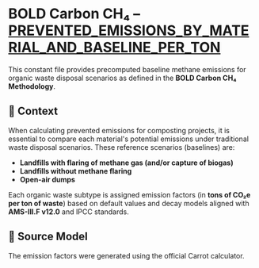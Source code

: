 # BOLD Carbon CH₄ – [PREVENTED_EMISSIONS_BY_MATERIAL_AND_BASELINE_PER_TON](./prevented-emissions.constants.ts)

This constant file provides precomputed baseline methane emissions for organic waste disposal scenarios as defined in the **BOLD Carbon CH₄ Methodology**.

## 📘 Context

When calculating prevented emissions for composting projects, it is essential to compare each material's potential emissions under traditional waste disposal scenarios. These reference scenarios (baselines) are:

- **Landfills with flaring of methane gas (and/or capture of biogas)**
- **Landfills without methane flaring**
- **Open-air dumps**

Each organic waste subtype is assigned emission factors (in **tons of CO₂e per ton of waste**) based on default values and decay models aligned with **AMS-III.F v12.0** and IPCC standards.

## 🧪 Source Model

The emission factors were generated using the official Carrot calculator.
